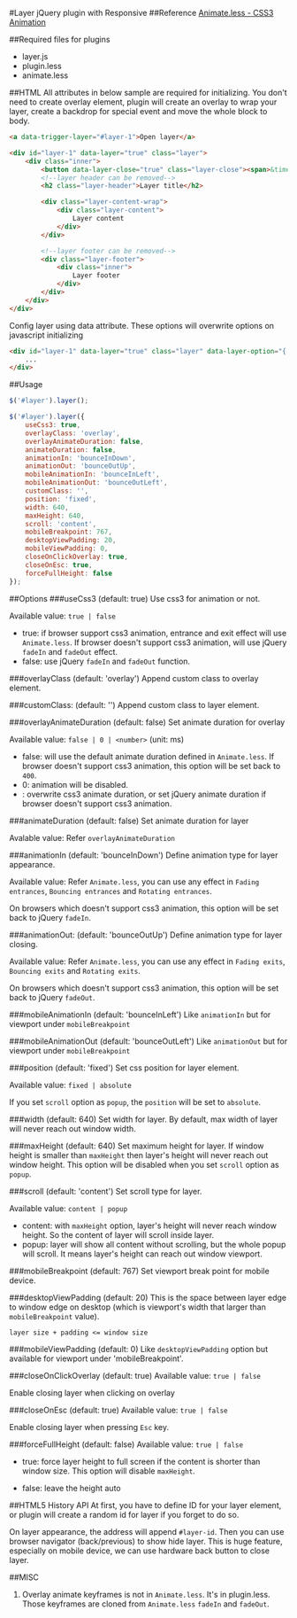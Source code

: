 #Layer jQuery plugin with Responsive
##Reference
[Animate.less - CSS3 Animation](https://github.com/machito/animate.less)

##Required files for plugins
* layer.js
* plugin.less
* animate.less

##HTML
All attributes in below sample are required for initializing. You don't need to create overlay element, plugin will create an overlay to wrap your layer, create a backdrop for special event and move the whole block to body.

```html
<a data-trigger-layer="#layer-1">Open layer</a>
```

```html
<div id="layer-1" data-layer="true" class="layer">
	<div class="inner">
		<button data-layer-close="true" class="layer-close"><span>&times;</span></button>
		<!--layer header can be removed-->
		<h2 class="layer-header">Layer title</h2>

		<div class="layer-content-wrap">
			<div class="layer-content">
				Layer content
			</div>
		</div>

		<!--layer footer can be removed-->
		<div class="layer-footer">
			<div class="inner">
				Layer footer
			</div>
		</div>
	</div>
</div>
```

Config layer using data attribute. These options will overwrite options on javascript initializing

```html
<div id="layer-1" data-layer="true" class="layer" data-layer-option="{ \"width\" : 800 , \"scroll\" : \"content\" }">
	...
</div>
```

##Usage
```js
$('#layer').layer();
```
```js
$('#layer').layer({
	useCss3: true,
	overlayClass: 'overlay',
	overlayAnimateDuration: false,
	animateDuration: false,
	animationIn: 'bounceInDown',
	animationOut: 'bounceOutUp',
	mobileAnimationIn: 'bounceInLeft',
	mobileAnimationOut: 'bounceOutLeft',
	customClass: '',
	position: 'fixed',
	width: 640,
	maxHeight: 640,
	scroll: 'content',
	mobileBreakpoint: 767,
	desktopViewPadding: 20,
	mobileViewPadding: 0,
	closeOnClickOverlay: true,
	closeOnEsc: true,
	forceFullHeight: false
});
```

##Options
###useCss3 (default: true)
Use css3 for animation or not.

Available value: `true | false`
* true: if browser support css3 animation, entrance and exit effect will use `Animate.less`. If browser doesn't support css3 animation, will use jQuery `fadeIn` and `fadeOut` effect.
* false: use jQuery `fadeIn` and `fadeOut` function.

###overlayClass (default: 'overlay')
Append custom class to overlay element.

###customClass: (default: '')
Append custom class to layer element.

###overlayAnimateDuration (default: false)
Set animate duration for overlay

Available value: `false | 0 | <number>` (unit: ms)

* false: will use the default animate duration defined in `Animate.less`. If browser doesn't support css3 animation, this option will be set back to `400`.
* 0: animation will be disabled.
* <number>: overwrite css3 animate duration, or set jQuery animate duration if browser doesn't support css3 animation.

###animateDuration (default: false)
Set animate duration for layer

Avalable value: Refer `overlayAnimateDuration`

###animationIn (default: 'bounceInDown')
Define animation type for layer appearance.

Available value: Refer `Animate.less`, you can use any effect in `Fading entrances`, `Bouncing entrances` and `Rotating entrances`.

On browsers which doesn't support css3 animation, this option will be set back to jQuery `fadeIn`.

###animationOut: (default: 'bounceOutUp')
Define animation type for layer closing.

Available value: Refer `Animate.less`, you can use any effect in `Fading exits`, `Bouncing exits` and `Rotating exits`.

On browsers which doesn't support css3 animation, this option will be set back to jQuery `fadeOut`.

###mobileAnimationIn (default: 'bounceInLeft')
Like `animationIn` but for viewport under `mobileBreakpoint`

###mobileAnimationOut (default: 'bounceOutLeft')
Like `animationOut` but for viewport under `mobileBreakpoint`

###position (default: 'fixed')
Set css position for layer element.

Available value: `fixed | absolute`

If you set `scroll` option as `popup`, the `position` will be set to `absolute`.

###width (default: 640)
Set width for layer. By default, max width of layer will never reach out window width.

###maxHeight (default: 640)
Set maximum height for layer. If window height is smaller than `maxHeight` then layer's height will never reach out window height. This option will be disabled when you set `scroll` option as `popup`.

###scroll (default: 'content')
Set scroll type for layer.

Available value: `content | popup`

* content: with `maxHeight` option, layer's height will never reach window height. So the content of layer will scroll inside layer.
* popup: layer will show all content without scrolling, but the whole popup will scroll. It means layer's height can reach out window viewport.

###mobileBreakpoint (default: 767)
Set viewport break point for mobile device.

###desktopViewPadding (default: 20)
This is the space between layer edge to window edge on desktop (which is viewport's width that larger than `mobileBreakpoint` value).

`layer size + padding <= window size`

###mobileViewPadding (default: 0)
Like `desktopViewPadding` option but available for viewport under 'mobileBreakpoint'.

###closeOnClickOverlay (default: true)
Available value: `true | false`

Enable closing layer when clicking on overlay

###closeOnEsc (default: true)
Available value: `true | false`

Enable closing layer when pressing `Esc` key.

###forceFullHeight (default: false)
Available value: `true | false`

* true: force layer height to full screen if the content is shorter than window size. This option will disable `maxHeight`.

* false: leave the height auto

##HTML5 History API
At first, you have to define ID for your layer element, or plugin will create a random id for layer if you forget to do so.

On layer appearance, the address will append `#layer-id`. Then you can use browser navigator (back/previous) to show hide layer. This is huge feature, especially on mobile device, we can use hardware back button to close layer.

##MISC
1. Overlay animate keyframes is not in `Animate.less`. It's in plugin.less. Those keyframes are cloned from `Animate.less` `fadeIn` and `fadeOut`.